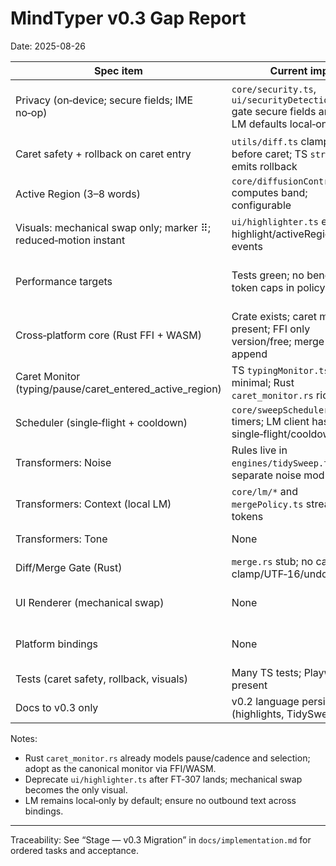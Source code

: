 <!--══════════════════════════════════════════════════════════
  ╔══════════════════════════════════════════════════════════════╗
  ║  ░  V 0 . 3   G A P   R E P O R T  ░░░░░░░░░░░░░░░░░░░░░░░░  ║
  ║                                                              ║
  ║                                                              ║
  ║                                                              ║
  ║                                                              ║
  ║           ╌╌  P L A C E H O L D E R  ╌╌                      ║
  ║                                                              ║
  ║                                                              ║
  ║                                                              ║
  ║                                                              ║
  ╚══════════════════════════════════════════════════════════════╝
    • WHAT ▸ Spec→code gap analysis for MindTyper v0.3
    • WHY  ▸ Drive implementation with clear, testable deltas
    • HOW  ▸ Table: Spec item | Current impl | Gap | Proposed task
-->

# MindTyper v0.3 Gap Report

Date: 2025-08-26

| Spec item                                                       | Current impl                                                                                     | Gap                                                                                                      | Proposed task                                     |
| --------------------------------------------------------------- | ------------------------------------------------------------------------------------------------ | -------------------------------------------------------------------------------------------------------- | ------------------------------------------------- |
| Privacy (on‑device; secure fields; IME no‑op)                   | `core/security.ts`, `ui/securityDetection.ts` gate secure fields and IME; LM defaults local‑only | Ensure central scheduler universally respects gates; extend tests; cross‑platform bindings enforce no‑op | FT-301, FT-303, FT-308, FT-309                    |
| Caret safety + rollback on caret entry                          | `utils/diff.ts` clamps edits before caret; TS `streamMerge` emits rollback                       | Rust core lacks caret‑safe merge/apply; no unified rollback at core level                                | FT-302 (apply_span + UTF‑16 safe), FT-309         |
| Active Region (3–8 words)                                       | `core/diffusionController.ts` computes band; configurable                                        | Not exposed via Rust/FFI; policy not shared                                                              | FT-302 (expose band params), FT-303               |
| Visuals: mechanical swap only; marker ⠿; reduced‑motion instant | `ui/highlighter.ts` emits highlight/activeRegion events                                          | Uses highlights; no mechanical swap renderer; no marker glyph                                            | FT-307 (new `ui/swapRenderer.ts`), FT-309         |
| Performance targets                                             | Tests green; no benches; LM token caps in policy                                                 | No p95 bench/guard; scheduler cooldown single‑flight spread across LM client, not core                   | FT-303 (cooldown/single‑flight), FT-504 (benches) |
| Cross‑platform core (Rust FFI + WASM)                           | Crate exists; caret monitor present; FFI only version/free; merge is stub append                 | Missing merge gate API; no wasm-bindgen apply_span; memory helpers minimal                               | FT-302, FT-500/501                                |
| Caret Monitor (typing/pause/caret_entered_active_region)        | TS `typingMonitor.ts` minimal; Rust `caret_monitor.rs` rich                                      | Not integrated; no `caret_entered_active_region` surfaced to hosts                                       | FT-301 (adopt Rust monitor via WASM/C FFI)        |
| Scheduler (single‑flight + cooldown)                            | `core/sweepScheduler.ts` timers; LM client has single‑flight/cooldown                            | Not centralized; no abort routing for all transformers                                                   | FT-303 (new core scheduler)                       |
| Transformers: Noise                                             | Rules live in `engines/tidySweep.ts`; no separate noise module                                   | Need fast micro‑fixes with reason codes and confidences                                                  | FT-304                                            |
| Transformers: Context (local LM)                                | `core/lm/*` and `mergePolicy.ts` stream LM tokens                                                | Constrain to Active Region via Rust gate; orchestrate on pause                                           | FT-305                                            |
| Transformers: Tone                                              | None                                                                                             | Implement light, post‑Context normalizations                                                             | FT-306                                            |
| Diff/Merge Gate (Rust)                                          | `merge.rs` stub; no caret clamp/UTF‑16/undo buckets                                              | Implement real gate + undo buckets + exports                                                             | FT-302                                            |
| UI Renderer (mechanical swap)                                   | None                                                                                             | Implement swap renderer; SR announcement once per batch                                                  | FT-307                                            |
| Platform bindings                                               | None                                                                                             | Swift stub + Windows TSF/.NET stub + Web WASM wiring                                                     | FT-308                                            |
| Tests (caret safety, rollback, visuals)                         | Many TS tests; Playwright present                                                                | Need swap renderer tests and rollback e2e                                                                | FT-309                                            |
| Docs to v0.3 only                                               | v0.2 language persists (highlights, TidySweep)                                                   | Rewrite and remove underline/highlight wording                                                           | FT-310                                            |

Notes:

- Rust `caret_monitor.rs` already models pause/cadence and selection; adopt as the canonical monitor via FFI/WASM.
- Deprecate `ui/highlighter.ts` after FT‑307 lands; mechanical swap becomes the only visual.
- LM remains local‑only by default; ensure no outbound text across bindings.

---

Traceability: See “Stage — v0.3 Migration” in `docs/implementation.md` for ordered tasks and acceptance.
